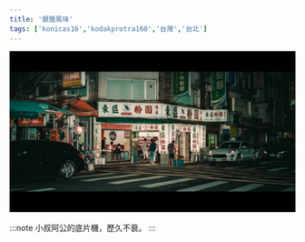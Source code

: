 ```yaml
---
title: '銀鹽風味'
tags: ['konicas16','kodakprotra160','台灣','台北']
---
```

![001](./img/instagram_output/202103/002.webp)

:::note 
小叔阿公的底片機，歷久不衰。
:::